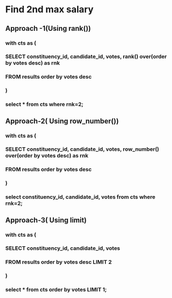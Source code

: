 # Find 2nd max salary

## Approach -1(Using rank())

### with cts as (

### SELECT constituency_id, candidate_id, votes, rank() over(order by votes desc) as rnk

### FROM results order by votes desc

### )

### select \* from cts where rnk=2;

## Approach-2( Using row_number())

### with cts as (

### SELECT constituency_id, candidate_id, votes, row_number() over(order by votes desc) as rnk

### FROM results order by votes desc

### )

### select constituency_id, candidate_id, votes from cts where rnk=2;

## Approach-3( Using limit)

### with cts as (

### SELECT constituency_id, candidate_id, votes

### FROM results order by votes desc LIMIT 2

### )

### select \* from cts order by votes LIMIT 1;
